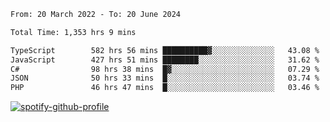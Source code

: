 <!--START_SECTION:waka-->

```txt
From: 20 March 2022 - To: 20 June 2024

Total Time: 1,353 hrs 9 mins

TypeScript        582 hrs 56 mins ██████████▓░░░░░░░░░░░░░░   43.08 %
JavaScript        427 hrs 51 mins ████████░░░░░░░░░░░░░░░░░   31.62 %
C#                98 hrs 38 mins  █▓░░░░░░░░░░░░░░░░░░░░░░░   07.29 %
JSON              50 hrs 33 mins  █░░░░░░░░░░░░░░░░░░░░░░░░   03.74 %
PHP               46 hrs 47 mins  █░░░░░░░░░░░░░░░░░░░░░░░░   03.46 %
```

<!--END_SECTION:waka-->
[![spotify-github-profile](https://spotify-github-profile.vercel.app/api/view?uid=c00zprrvy9xiloa9qnco3hmng&cover_image=true&theme=novatorem&show_offline=false&background_color=121212&bar_color=53b14f&bar_color_cover=false)](https://spotify-github-profile.vercel.app/api/view?uid=c00zprrvy9xiloa9qnco3hmng&redirect=true)



